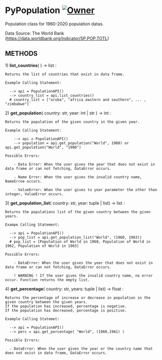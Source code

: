 # PyPopulation  [![Owner](https://img.shields.io/badge/owner-enescnby-blue)](https://github.com/enescnby)


Population class for 1960-2020 population datas.

Data Source: The World Bank (https://data.worldbank.org/indicator/SP.POP.TOTL)

## METHODS
1\) **list_countries**( ) -> list :
    
    Returns the list of countries that exist in data frame.
    
    Example Calling Statement:
    
      --> api = PopulationAPI()
      --> country_list = api.list_countries()
      # country_list = ["aruba", "africa eastern and southern", ... , "zimbabwe"]
      

2\) **get_population**( country: str, year: int \| str ) -> int :

    Returns the population of the given country in the given year.
    
    Example Calling Statement:
        
        --> api = PopulationAPI()
        --> population = api.get_population("World", 1980) or api.get_population("World", "1980")
    
    Possible Errors:

        - Data Error: When the user gives the year that does not exist in data frame or can not fetching, DataError occurs.
        
        - Name Error: When the user gives the invalid country name, NameErroe occurs.
        
        - ValueError: When the user gives to year parameter the other than integer, ValueError occurs.

3\) **get_population_list**( country: str, year: tuple \| list) -> list : 

    Returns the populations list of the given country between the given years.
    
    Exampe Calling Statement:
    
      --> api = PopulationAPI()
      --> pop_list = api.get_population_list("World", (1960, 1963))
      # pop_list = [Population of World in 1960, Population of World in 1962, Population of World in 1963]
      
    Possible Errors:
    
        - DataError: When the user gives the year that does not exist in data frame or can not fetching, DataError occurs.

        ! WARNING ! If the user gives the invalid country name, no error occur. Function returns the empty list.

4\) **get_percentage**( country: str, years: tuple \| list) -> float :

    Returns the percentage of increase or decrease in population in the given country between the given years.
    If the population has increased, percentage is negative.
    If the population has decreased, percentage is positive.
    
    Example Calling Statemet:
    
      --> api = PopulationAPI()
      --> perc = api.get_percentage( "World", (1960,1961) )

    Possible Errors:
    
      - DataError: When the user gives the year or the country name that does not exist in data frame, DataError occurs.
      
      

